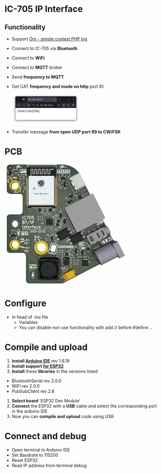 # IC-705 IP Interface

## Functionality
- Support [Óm - simple contest PHP log](https://github.com/ok1hra/Om)
- Connect to IC-705 via **Bluetooth**
- Connect to **WiFi**
- Connect to **MQTT** broker
- Send **frequency to MQTT**
- Get CAT **frequency and mode on http** port 81

  <img src="https://raw.githubusercontent.com/ok1hra/IC-705_Interface/main/http-cat.png" height="100">
  
- Transfer message **from open UDP port 89 to CW/FSK**

# PCB
<img src="https://raw.githubusercontent.com/ok1hra/IC-705_Interface/main/hw/IC-705-interface-01.png" height="400">

# Configure
- In head of .ino file
  - Variables
  - You can disable non use functionality with add // before #define ..

# Compile and upload
1.  **Install [Arduino IDE](https://www.arduino.cc/en/software)** rev 1.8.19
1.  **Install support [for ESP32](https://docs.espressif.com/projects/arduino-esp32/en/latest/installing.html)**
1.  **Install** these **libraries** in the versions listed
  * BluetoothSerial rev 2.0.0
  * WiFi rev 2.0.0
  * PubSubClient rev 2.8
1. **Select board** 'ESP32 Dev Module'
1. **Connect** the ESP32 with a **USB** cable and select the corresponding port in the arduino IDE
1. Now you can **compile and upload** code using USB

# Connect and debug
- Open terminal in Arduino IDE
- Set Baudrate to 115200
- Reset ESP32
- Read IP address from terminal debug
